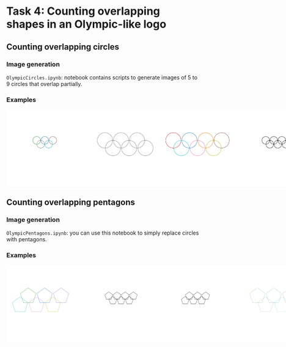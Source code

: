# Task 4: Counting overlapping shapes in an Olympic-like logo


## Counting overlapping circles

### Image generation

`OlympicCircles.ipynb`: notebook contains scripts to generate images of 5 to 9 circles that overlap partially.

### Examples

<div style="display: flex; flex-direction: row;">
<img src="images/3c9e2635-81a4-4108-ad48-8ff850aabcd8.png" alt="Alt text" width="200"/>
<img src="images/5d6a303b-27ab-4e31-a73e-286ffc988685.png" alt="Alt text" width="200"/>
<img src="images/449d26c2-0117-456a-b088-d2f4acf53f36.png" alt="Alt text" width="200"/>
<img src="images/6924ee6c-59f6-4291-8142-64bf39e62238.png" alt="Alt text" width="200"/>
</div>



## Counting overlapping pentagons

### Image generation

`OlympicPentagons.ipynb`: you can use this notebook to simply replace circles with pentagons.

### Examples

<div style="display: flex; flex-direction: row;">
<img src="images/42cf5f1d-4385-49d5-a075-7e45a067d78e.png" alt="Alt text" width="200"/>
<img src="images/79ebe6d7-c6b6-4342-8bf3-1136fb96acad.png" alt="Alt text" width="200"/>
<img src="images/cb2c4c25-7d21-4985-a8a4-f152d74de719.png" alt="Alt text" width="200"/>
<img src="images/e8f64897-1947-4b99-8d28-10ec8cc963bf.png" alt="Alt text" width="200"/>
</div>